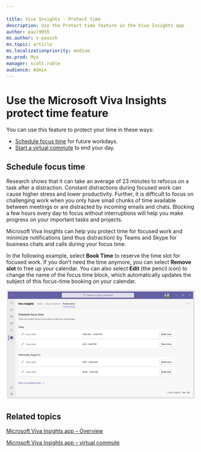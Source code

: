 ```yaml
---

title: Viva Insights - Protect time
description: Use the Protect time feature in the Viva Insights app  
author: paul9955
ms.author: v-pausch
ms.topic: article
ms.localizationpriority: medium 
ms.prod: Mya
manager: scott.ruble
audience: Admin
---
```


# Use the Microsoft Viva Insights protect time feature 

You can use this feature to protect your time in these ways:

* [Schedule focus time](#schedule-focus-time) for future workdays.
* [Start a virtual commute](viva-insights-virtual-commute.md#start-a-virtual-commute) to end your day.

## Schedule focus time

Research shows that it can take an average of 23 minutes to refocus on a task after a distraction. Constant distractions during focused work can cause higher stress and lower productivity. Further, it is difficult to focus on challenging work when you only have small chunks of time available between meetings or are distracted by incoming emails and chats. Blocking a few hours every day to focus without interruptions will help you make progress on your important tasks and projects.

Microsoft Viva Insights can help you protect time for focused work and minimize notifications (and thus distraction) by Teams and Skype for business chats and calls during your focus time.

In the following example, select **Book Time** to reserve the time slot for focused work. If you don’t need the time anymore, you can select **Remove slot** to free up your calendar. You can also select **Edit** (the pencil icon) to change the name of the focus time block, which automatically updates the subject of this focus-time booking on your calendar.

![Book focus time.](Images/book-time-2.png)

## Related topics

[Microsoft Viva Insights app &ndash; Overview](viva-teams-app.md)

[Microsoft Viva Insights app &ndash; virtual commute](viva-insights-virtual-commute.md)